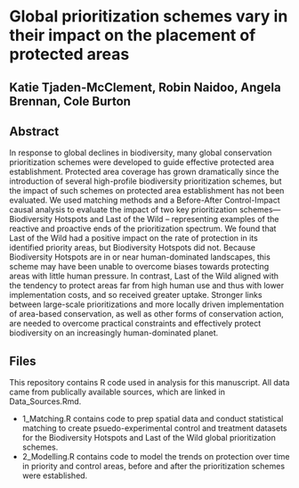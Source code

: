 # Global prioritization schemes vary in their impact on the placement of protected areas
## Katie Tjaden-McClement, Robin Naidoo, Angela Brennan, Cole Burton

## Abstract
In response to global declines in biodiversity, many global conservation prioritization schemes were developed to guide effective protected area establishment. Protected area coverage has grown dramatically since the introduction of several high-profile biodiversity prioritization schemes, but the impact of such schemes on protected area establishment has not been evaluated. We used matching methods and a Before-After Control-Impact causal analysis to evaluate the impact of two key prioritization schemes—Biodiversity Hotspots and Last of the Wild – representing examples of the reactive and proactive ends of the prioritization spectrum. We found that Last of the Wild had a positive impact on the rate of protection in its identified priority areas, but Biodiversity Hotspots did not. Because Biodiversity Hotspots are in or near human-dominated landscapes, this scheme may have been unable to overcome biases towards protecting areas with little human pressure. In contrast, Last of the Wild aligned with the tendency to protect areas far from high human use and thus with lower implementation costs, and so received greater uptake. Stronger links between large-scale prioritizations and more locally driven implementation of area-based conservation, as well as other forms of conservation action, are needed to overcome practical constraints and effectively protect biodiversity on an increasingly human-dominated planet.

## Files
This repository contains R code used in analysis for this manuscript. All data came from publically available sources, which are linked in Data_Sources.Rmd.
- 1_Matching.R contains code to prep spatial data and conduct statistical matching to create psuedo-experimental control and treatment datasets for the Biodiversity Hotspots and Last of the Wild global prioritization schemes.
- 2_Modelling.R contains code to model the trends on protection over time in priority and control areas, before and after the prioritization schemes were established.

